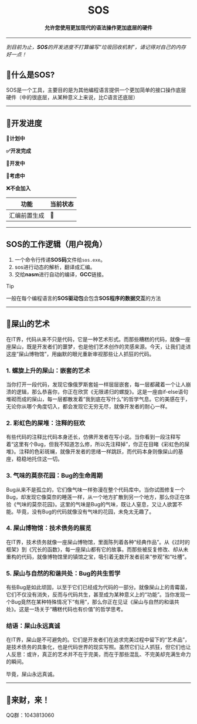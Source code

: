 <div align="center"><h1>SOS</h1></div>

<div align="center"><h4>允许您使用更加现代的语法操作更加底层的硬件</h4></div>

---

*到目前为止，**SOS**的开发进度不打算编写“垃圾回收机制”，请记得对自己的内存好一点！*

## 🤔什么是SOS?

SOS是一个工具，主要目的是为其他编程语言提供一个更加简单的接口操作底层硬件（中的很底层，从某种意义上来说，比C语言还底层）

---

## 🔨开发进度

**📃计划中**

**✅开发完成**

**🧱开发中**

**🤔考虑中**

**❌不会加入**

| 功能         | 当前状态 |
| ------------ | -------- |
| 汇编前置生成 | 🧱        |

---

## SOS的工作逻辑（用户视角）

1. 一个命令行传递**SOS码**文件给`sos.exe`。
2. sos进行动态的解析，翻译成汇编。
3. 交给**nasm**进行自动的编译，**GCC**链接。

> [!TIP]
>
> 一般在每个编程语言的**SOS驱动包**会包含**SOS程序的数据交互**的方法

---

## 💩屎山的艺术

在IT界，代码从来不只是代码，它是一种艺术形式。而那些糟糕的代码，就像一座座屎山，既是开发者们的噩梦，也是他们艺术创作的灵感来源。今天，让我们走进这座“屎山博物馆”，用幽默的眼光重新审视那些让人抓狂的代码。

### **1. 螺旋上升的屎山：嵌套的艺术**

当你打开一段代码，发现它像俄罗斯套娃一样层层嵌套，每一层都藏着一个让人崩溃的逻辑，那么恭喜你，你正在欣赏《无限递归的螺旋》。这是一座由if-else语句堆砌而成的屎山，每一层都散发着“我到底在写什么”的哲学气息。它的美感在于，无论你从哪个角度切入，都会发现它无穷无尽，就像开发者的耐心一样。

### **2. 彩虹色的屎堆：注释的狂欢**

有些代码的注释比代码本身还长，仿佛开发者在写小说。当你看到一段注释写着“这里有个Bug，但我不知道怎么修，所以先注释掉”，你正在目睹《彩虹色的屎堆》。注释的色彩斑斓，就像开发者的思绪一样跳跃，而代码本身则像屎山的基座，稳稳地托住这一切。

### **3. 气味的莫奈花园：Bug的生命周期**

Bug从来不是孤立的，它们像气味一样弥漫在整个代码库中。当你试图修复一个Bug，却发现它像莫奈的睡莲一样，从一个地方扩散到另一个地方，那么你正在体验《气味的莫奈花园》。这里的气味是Bug的气味，既让人窒息，又让人欲罢不能。毕竟，没有Bug的代码就像没有气味的花园，未免太无趣了。

### **4. 屎山博物馆：技术债务的展览**

在IT界，技术债务就像一座屎山博物馆，里面陈列着各种“经典作品”。从《过时的框架》到《冗长的函数》，每一座屎山都有它的故事。而那些被反复修改、却从未重构的代码，就像博物馆里的镇馆之宝，吸引着无数开发者前来“参观”和“吐槽”。

### **5. 屎山与自然的和谐共处：Bug的共生哲学**

有些Bug是如此顽固，以至于它们已经成为代码的一部分。就像屎山上的青霉菌，它们不仅没有消失，反而与代码共生，甚至成为某种意义上的“功能”。当你发现一个Bug竟然在某种特殊情况下“有用”，那么你正在见证《屎山与自然的和谐共处》。这是一场关于“糟糕代码也有价值”的哲学思考。

### **结语：屎山永远真诚**

在IT界，屎山是不可避免的。它们是开发者们在追求完美过程中留下的“艺术品”，是技术债务的具象化，也是代码世界的现实写照。虽然它们让人抓狂，但它们也让人反思：或许，真正的艺术并不在于完美，而在于那些混乱、不完美却充满生命力的瞬间。

毕竟，屎山永远真诚。

---

## 🤑来财，来！

QQ群：1043813060
